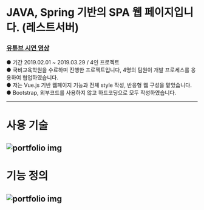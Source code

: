 # JAVA, Spring 기반의 SPA 웹 페이지입니다. (레스트서버)

### [유튜브 시연 영상](https://youtu.be/n9sFr_rLNok)  
●  기간 2019.02.01 ~ 2019.03.29  /  4인 프로젝트  
●  국비교육학원을 수료하며 진행한 프로젝트입니다, 4명의 팀원이 개발 프로세스를 응용하여 협업하였습니다.  
●  저는 Vue.js 기반 웹페이지 기능과 전체 style 작성, 반응형 웹 구성을 맡았습니다.  
●  Bootstrap, 외부코드를 사용하지 않고 하드코딩으로 모두 작성하였습니다.  
  
---
# 사용 기술
![portfolio img](https://img1.daumcdn.net/thumb/R1280x0/?scode=mtistory&fname=https%3A%2F%2Fk.kakaocdn.net%2Fdn%2FdRWOKa%2FbtquNuj6NxY%2Fl3j3iIUKLi4jTVFXdK3zDK%2Fimg.jpg)  
---
# 기능 정의
![portfolio img](https://img1.daumcdn.net/thumb/R1280x0/?scode=mtistory&fname=https%3A%2F%2Fk.kakaocdn.net%2Fdn%2FbIzWtd%2FbtquMDaMg6b%2FUjK15On05lQmMHuL4llIR0%2Fimg.jpg)  
---
